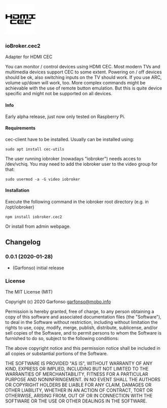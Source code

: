 ![Logo](admin/cec2.png)
### ioBroker.cec2

Adapter for HDMI CEC

You can monitor / control devices using HDMI CEC. Most modern TVs and multimedia devices support CEC to some extent.
Powering on / off devices should be ok, also switching inputs on the TV should work. If you use ARC, volume up/down
will work, too.
More complex commands might be achievable with the use of remote button emulation. But this is quite device specific
and might not be supported on all devices.

#### Info
Early alpha release, just now only tested on Raspberry Pi.

#### Requirements
cec-client have to be installed. Usually can be installed using:
```
sudo apt install cec-utils
```

The user running iobroker (nowadays "iobroker") needs acces to /dev/vchiq. You may need to add the iobroker user to the 
video group for that:
```
sudo usermod -a -G video iobroker
```

#### Installation
Execute the following command in the iobroker root directory (e.g. in /opt/iobroker)
```
npm install iobroker.cec2
```

Or install from admin webpage.

## Changelog

### 0.0.1 (2020-01-28)
* (Garfonso) initial release


### License
The MIT License (MIT)

Copyright (c) 2020 Garfonso <garfonso@mobo.info>

Permission is hereby granted, free of charge, to any person obtaining a copy
of this software and associated documentation files (the "Software"), to deal
in the Software without restriction, including without limitation the rights
to use, copy, modify, merge, publish, distribute, sublicense, and/or sell
copies of the Software, and to permit persons to whom the Software is
furnished to do so, subject to the following conditions:

The above copyright notice and this permission notice shall be included in
all copies or substantial portions of the Software.

THE SOFTWARE IS PROVIDED "AS IS", WITHOUT WARRANTY OF ANY KIND, EXPRESS OR
IMPLIED, INCLUDING BUT NOT LIMITED TO THE WARRANTIES OF MERCHANTABILITY,
FITNESS FOR A PARTICULAR PURPOSE AND NONINFRINGEMENT. IN NO EVENT SHALL THE
AUTHORS OR COPYRIGHT HOLDERS BE LIABLE FOR ANY CLAIM, DAMAGES OR OTHER
LIABILITY, WHETHER IN AN ACTION OF CONTRACT, TORT OR OTHERWISE, ARISING FROM,
OUT OF OR IN CONNECTION WITH THE SOFTWARE OR THE USE OR OTHER DEALINGS IN
THE SOFTWARE.
